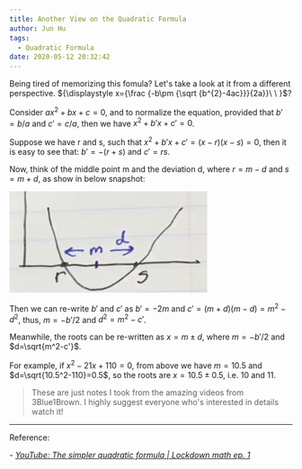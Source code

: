 ```yaml
---
title: Another View on the Quadratic Formula
author: Jun Hu
tags:
  - Quadratic Formula
date: 2020-05-12 20:32:42
---
```


Being tired of memorizing this fomula? Let's take a look at it from a different perspective.
${\displaystyle x={\frac {-b\pm {\sqrt {b^{2}-4ac}}}{2a}}\ \ }$?



<!-- more -->

Consider $ax^2+bx+c=0$, and to normalize the equation, provided that $b'=b/a$ and $c'=c/a$, then we have $x^2+b'x+c'=0$.

Suppose we have r and s, such that  $x^2+b'x+c'=(x-r)(x-s)=0$, then it is easy to see that: $b'=-(r+s)$ and $c'=rs$.

Now, think of the middle point m and the deviation d, where $r=m-d$ and $s=m+d$, as show in below snapshot:

![Quadratic](/images/Quadratic1.jpg)

Then we can re-write $b'$ and $c'$ as $b'=-2m$ and $c'=(m+d)(m-d)=m^2-d^2$, thus, $m=-b'/2$ and $d^2=m^2-c'$.

Meanwhile, the roots can be re-written as $x=m \pm d$, where $m=-b'/2$ and $d=\sqrt{m^2-c'}$.

For example, if $x^2-21x+110=0$, from above we have $m=10.5$ and $d=\sqrt{10.5^2-110}=0.5$, so the roots are $x=10.5\pm 0.5$, i.e. 10 and 11.

> These are just notes I took from the amazing videos from 3Blue1Brown. I highly suggest everyone who's interested in details watch it!

---


Reference:

*- [YouTube: The simpler quadratic formula | Lockdown math ep. 1](https://youtu.be/MHXO86wKeDY)*

